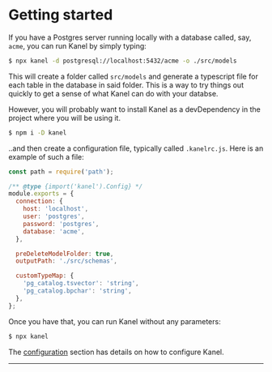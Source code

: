# Getting started

If you have a Postgres server running locally with a database called, say, `acme`, you can run Kanel by simply typing:

```bash
$ npx kanel -d postgresql://localhost:5432/acme -o ./src/models
```

This will create a folder called `src/models` and generate a typescript file for each table in the database in said folder.
This is a way to try things out quickly to get a sense of what Kanel can do with your databse.

However, you will probably want to install Kanel as a devDependency in the project where you will be using it.

```bash
$ npm i -D kanel
```

..and then create a configuration file, typically called `.kanelrc.js`. Here is an example of such a file:

```javascript
const path = require('path');

/** @type {import('kanel').Config} */
module.exports = {
  connection: {
    host: 'localhost',
    user: 'postgres',
    password: 'postgres',
    database: 'acme',
  },

  preDeleteModelFolder: true,
  outputPath: './src/schemas',

  customTypeMap: {
    'pg_catalog.tsvector': 'string',
    'pg_catalog.bpchar': 'string',
  },
};
```

Once you have that, you can run Kanel without any parameters:

```bash
$ npx kanel
```

The [configuration](./configuring.md) section has details on how to configure Kanel.

---
